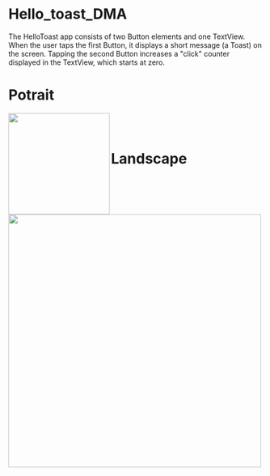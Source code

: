 # Hello_toast_DMA
The HelloToast app consists of two Button elements and one TextView. When the user taps the first Button, it displays a short message (a Toast) on the screen. Tapping the second Button increases a "click" counter displayed in the TextView, which starts at zero.
<h1>Potrait</h1>
<img src="https://i.imgur.com/WPysaeC.gif" width=200 align=left> <br><br>
<h1>Landscape</h1><br>
<img src="https://i.imgur.com/eiQKWm6.gif" width=500 align=left>
